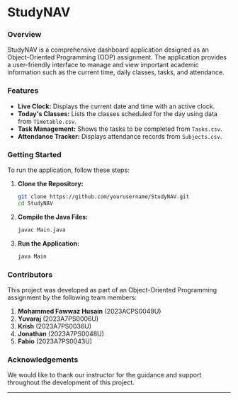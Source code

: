 # StudyNAV

### Overview
StudyNAV is a comprehensive dashboard application designed as an Object-Oriented Programming (OOP) assignment. The application provides a user-friendly interface to manage and view important academic information such as the current time, daily classes, tasks, and attendance.

### Features
- **Live Clock:** Displays the current date and time with an active clock.
- **Today's Classes:** Lists the classes scheduled for the day using data from `Timetable.csv`.
- **Task Management:** Shows the tasks to be completed from `Tasks.csv`.
- **Attendance Tracker:** Displays attendance records from `Subjects.csv`.

### Getting Started
To run the application, follow these steps:

1. **Clone the Repository:**
    ```sh
    git clone https://github.com/yourusername/StudyNAV.git
    cd StudyNAV
    ```
2. **Compile the Java Files:**
    ```sh
    javac Main.java
    ```
3. **Run the Application:**
    ```sh
    java Main
    ```

### Contributors
This project was developed as part of an Object-Oriented Programming assignment by the following team members:
1. **Mohammed Fawwaz Husain** (2023ACPS0049U)
2. **Yuvaraj** (2023A7PS0006U)
3. **Krish** (2023A7PS0036U)
4. **Jonathan** (2023A7PS0048U)
5. **Fabio** (2023A7PS0043U)


### Acknowledgements
We would like to thank our instructor for the guidance and support throughout the development of this project.

---
